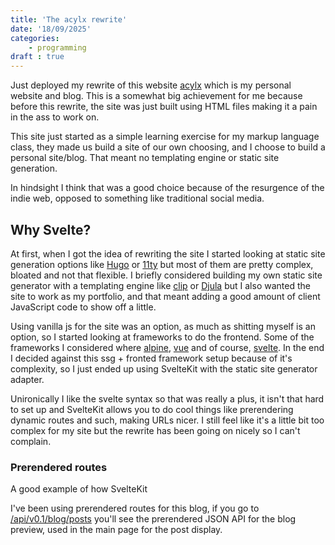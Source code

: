 ```yaml
---
title: 'The acylx rewrite'
date: '18/09/2025'
categories:
	- programming
draft : true
---
```


Just deployed my rewrite of this website [acylx](https://github.com/ivvil/acylx) which is my personal website and blog. This is a somewhat big achievement for me because before this rewrite, the site was just built using HTML files making it a pain in the ass to work on.

This site just started as a simple learning exercise for my markup language class, they made us build a site of our own choosing, and I choose to build a personal site/blog. That meant no templating engine or static site generation.

In hindsight I think that was a good choice because of the resurgence of the indie web, opposed to something like traditional social media.

## Why Svelte?

At first, when I got the idea of rewriting the site I started looking at static site generation options like [Hugo](https://gohugo.io/) or [11ty](https://www.11ty.dev/)
but most of them are pretty complex, bloated and not that flexible. I briefly considered building my own static site generator with a templating engine like [clip](https://shinmera.github.io/clip) or [Djula](https://github.com/mmontone/djula) but I also wanted the site to work as my portfolio, and that meant adding a good amount of client JavaScript code to show off a little. 

Using vanilla js for the site was an option, as much as shitting myself is an option, so I started looking at frameworks to do the frontend. Some of the frameworks I considered where [alpine](https://alpinejs.dev/), [vue](https://vuejs.org/) and of course, [svelte](https://svelte.dev/). In the end I decided against this ssg + fronted framework setup because of it's complexity, so I just ended up using SvelteKit with the static site generator adapter.

Unironically I like the svelte syntax so that was really a plus, it isn't that hard to set up and SvelteKit allows you to do cool things like prerendering dynamic routes and such, making URLs nicer. I still feel like it's a little bit too complex for my site but the rewrite has been going on nicely so I can't complain.

### Prerendered routes

A good example of how SvelteKit 

I've been using prerendered routes for this blog, if you go to [/api/v0.1/blog/posts](/api/v0.1/blog/posts) you'll see the prerendered JSON API for the blog preview, used in the main page for the post display.
